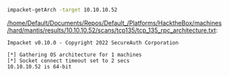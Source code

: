 ```bash
impacket-getArch -target 10.10.10.52
```

[/home/Default/Documents/Repos/Default_/Platforms/HacktheBox/machines/hard/mantis/results/10.10.10.52/scans/tcp135/tcp_135_rpc_architecture.txt](file:///home/Default/Documents/Repos/Default_/Platforms/HacktheBox/machines/hard/mantis/results/10.10.10.52/scans/tcp135/tcp_135_rpc_architecture.txt):

```
Impacket v0.10.0 - Copyright 2022 SecureAuth Corporation

[*] Gathering OS architecture for 1 machines
[*] Socket connect timeout set to 2 secs
10.10.10.52 is 64-bit


```

